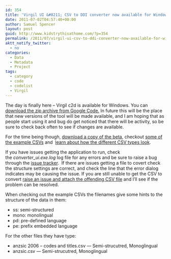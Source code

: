 ```yaml
---
id: 354
title: 'Virgil UI &#8211; CSV to DDI converter now available for Windows'
date: 2011-07-02T04:57:40+00:00
author: Samuel Spencer
layout: post
guid: http://www.kidstrythisathome.com/?p=354
permalink: /2011/07/virgil-ui-csv-to-ddi-converter-now-available-for-windows/
aktt_notify_twitter:
  - no
categories:
  - Data
  - Metadata
  - Project
tags:
  - category
  - code
  - codelist
  - Virgil
---
```

The day is finally here &#8211; Virgil c2d is available for Windows. You can [download the zip archive from Google Code.](http://code.google.com/p/virgil-ui/downloads/list "Virgil Downloads - Google Code") In future this will be the place that new versions of the tool will be made available, and I am hoping that as people start using it and bug do get noticed that there will be activity, so be sure to check back often to see if changes are available.

For the time being though, [download a copy of the beta](http://code.google.com/p/virgil-ui/downloads/detail?name=virgil-csv-converter_v0.0.1b.zip "Download Virgil c2d v0.0.1b"), checkout [some of the example CSVs](http://code.google.com/p/virgil-ui/source/browse/trunk/test_data/csv/ "Test CSVs for Virgil c2d") and  [learn about how the different CSV types look](http://www.kidstrythisathome.com/2011/06/virgil-ui-from-legacy-to-csv-to-ddi/ "Virgil UI – Converting from legacy to CSV to DDI").

If you have issues getting the application to run, check the _﻿converter_ui.exe.log_ log file for any errors and be sure to raise a bug through the [issue tracker](http://code.google.com/p/virgil-ui/issues/list "Virgil UI Issue Tracker").  If there are issues getting a file to covert check the structure settings are correct, and check the line that the error dialog indicates may be causing the issue. If you are still unable to get the CSV to convert [raise an issue and attach the offending CSV file](http://code.google.com/p/virgil-ui/issues/list "Virgil UI Issue Tracker") and I&#8217;ll see if the problem can be resolved.

When checking out the example CSVs the filenames give some hints to the structure of the data in them:

  * ss: semi-structured
  * mono: monolingual
  * pd: pre-defined language
  * pe: prefix embedded language

For the other files they have type:

  * anzsic 2006 &#8211; codes and titles.csv &#8212; Semi-strucutred, Monoglingual
  * anzsic.csv &#8212; Semi-strucutred, Monoglingual

&nbsp;